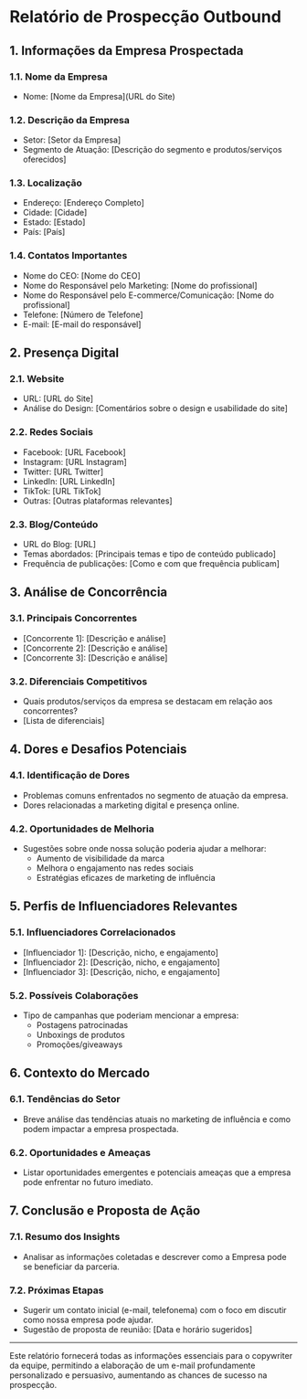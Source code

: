 # Relatório de Prospecção Outbound

## 1. Informações da Empresa Prospectada
### 1.1. Nome da Empresa
- Nome: [Nome da Empresa](URL do Site)

### 1.2. Descrição da Empresa
- Setor: [Setor da Empresa]
- Segmento de Atuação: [Descrição do segmento e produtos/serviços oferecidos]

### 1.3. Localização
- Endereço: [Endereço Completo]
- Cidade: [Cidade]
- Estado: [Estado]
- País: [País]

### 1.4. Contatos Importantes
- Nome do CEO: [Nome do CEO]
- Nome do Responsável pelo Marketing: [Nome do profissional]
- Nome do Responsável pelo E-commerce/Comunicação: [Nome do profissional]
- Telefone: [Número de Telefone]
- E-mail: [E-mail do responsável]

## 2. Presença Digital
### 2.1. Website
- URL: [URL do Site]
- Análise do Design: [Comentários sobre o design e usabilidade do site]

### 2.2. Redes Sociais
- Facebook: [URL Facebook]
- Instagram: [URL Instagram]
- Twitter: [URL Twitter]
- LinkedIn: [URL LinkedIn]
- TikTok: [URL TikTok]
- Outras: [Outras plataformas relevantes]

### 2.3. Blog/Conteúdo
- URL do Blog: [URL]
- Temas abordados: [Principais temas e tipo de conteúdo publicado]
- Frequência de publicações: [Como e com que frequência publicam]

## 3. Análise de Concorrência
### 3.1. Principais Concorrentes
- [Concorrente 1]: [Descrição e análise]
- [Concorrente 2]: [Descrição e análise]
- [Concorrente 3]: [Descrição e análise]

### 3.2. Diferenciais Competitivos
- Quais produtos/serviços da empresa se destacam em relação aos concorrentes? 
- [Lista de diferenciais]

## 4. Dores e Desafios Potenciais
### 4.1. Identificação de Dores
- Problemas comuns enfrentados no segmento de atuação da empresa.
- Dores relacionadas a marketing digital e presença online.

### 4.2. Oportunidades de Melhoria
- Sugestões sobre onde nossa solução poderia ajudar a melhorar:
  - Aumento de visibilidade da marca
  - Melhora o engajamento nas redes sociais
  - Estratégias eficazes de marketing de influência

## 5. Perfis de Influenciadores Relevantes
### 5.1. Influenciadores Correlacionados
- [Influenciador 1]: [Descrição, nicho, e engajamento]
- [Influenciador 2]: [Descrição, nicho, e engajamento]
- [Influenciador 3]: [Descrição, nicho, e engajamento]

### 5.2. Possíveis Colaborações
- Tipo de campanhas que poderiam mencionar a empresa:
  - Postagens patrocinadas
  - Unboxings de produtos
  - Promoções/giveaways

## 6. Contexto do Mercado
### 6.1. Tendências do Setor
- Breve análise das tendências atuais no marketing de influência e como podem impactar a empresa prospectada.

### 6.2. Oportunidades e Ameaças
- Listar oportunidades emergentes e potenciais ameaças que a empresa pode enfrentar no futuro imediato.

## 7. Conclusão e Proposta de Ação
### 7.1. Resumo dos Insights
- Analisar as informações coletadas e descrever como a Empresa pode se beneficiar da parceria.

### 7.2. Próximas Etapas
- Sugerir um contato inicial (e-mail, telefonema) com o foco em discutir como nossa empresa pode ajudar.
- Sugestão de proposta de reunião: [Data e horário sugeridos]

---

Este relatório fornecerá todas as informações essenciais para o copywriter da equipe, permitindo a elaboração de um e-mail profundamente personalizado e persuasivo, aumentando as chances de sucesso na prospecção.
